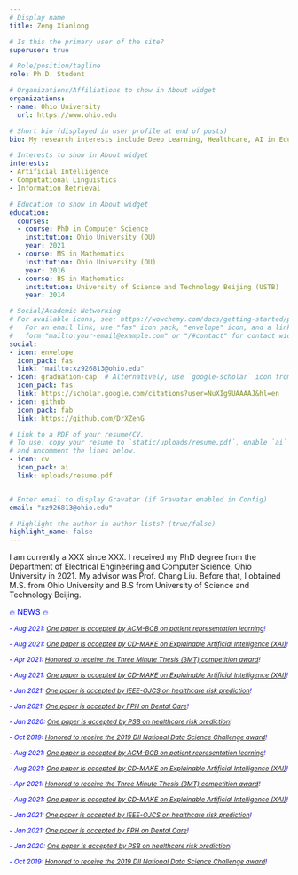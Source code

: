 ```yaml
---
# Display name
title: Zeng Xianlong

# Is this the primary user of the site?
superuser: true

# Role/position/tagline
role: Ph.D. Student 

# Organizations/Affiliations to show in About widget
organizations:
- name: Ohio University
  url: https://www.ohio.edu

# Short bio (displayed in user profile at end of posts)
bio: My research interests include Deep Learning, Healthcare, AI in Education. 

# Interests to show in About widget
interests:
- Artificial Intelligence
- Computational Linguistics
- Information Retrieval

# Education to show in About widget
education:
  courses:
  - course: PhD in Computer Science
    institution: Ohio University (OU)
    year: 2021
  - course: MS in Mathematics
    institution: Ohio University (OU)
    year: 2016
  - course: BS in Mathematics
    institution: University of Science and Technology Beijing (USTB)
    year: 2014

# Social/Academic Networking
# For available icons, see: https://wowchemy.com/docs/getting-started/page-builder/#icons
#   For an email link, use "fas" icon pack, "envelope" icon, and a link in the
#   form "mailto:your-email@example.com" or "/#contact" for contact widget.
social:
- icon: envelope
  icon_pack: fas
  link: "mailto:xz926813@ohio.edu"
- icon: graduation-cap  # Alternatively, use `google-scholar` icon from `ai` icon pack
  icon_pack: fas
  link: https://scholar.google.com/citations?user=NuXIg9UAAAAJ&hl=en
- icon: github
  icon_pack: fab
  link: https://github.com/DrXZenG

# Link to a PDF of your resume/CV.
# To use: copy your resume to `static/uploads/resume.pdf`, enable `ai` icons in `params.toml`, 
# and uncomment the lines below.
- icon: cv
  icon_pack: ai
  link: uploads/resume.pdf


# Enter email to display Gravatar (if Gravatar enabled in Config)
email: "xz926813@ohio.edu"

# Highlight the author in author lists? (true/false)
highlight_name: false
---
```


I am currently a XXX since XXX. I received my PhD degree from the Department of Electrical Engineering and Computer Science, Ohio University in 2021. My advisor was Prof. Chang Liu. Before that, I obtained M.S. from Ohio University and B.S from University of Science and Technology Beijing.


<span style="color:blue">:fire: NEWS :fire:</span>

<span style="color:blue"><sup> - *Aug 2021: [One paper is accepted by ACM-BCB on patient representation learning](https://acm-bcb.org/)!* </sup></span>

<span style="color:blue"><sup> - *Aug 2021: [One paper is accepted by CD-MAKE on Explainable Artificial Intelligence (XAI)](https://cd-make.net/)!* </sup></span>

<span style="color:blue"><sup> - *Apr 2021: [Honored to receive the Three Minute Thesis (3MT) competition award](https://www.ohio.edu/news/2021/04/biology-engineering-students-win-three-minute-thesis-competition)!* </sup></span>

<span style="color:blue"><sup> - *Aug 2021: [One paper is accepted by CD-MAKE on Explainable Artificial Intelligence (XAI)](https://cd-make.net/)!* </sup></span>

<span style="color:blue"><sup> - *Jan 2021: [One paper is accepted by IEEE-OJCS on healthcare risk prediction](https://www.computer.org/csdl/journal/oj)!* </sup></span>

<span style="color:blue"><sup> - *Jan 2021: [One paper is accepted by FPH on Dental Care](https://www.frontiersin.org/journals/public-health)!* </sup></span>

<span style="color:blue"><sup> - *Jan 2020: [One paper is accepted by PSB on healthcare risk prediction](https://psb.stanford.edu/)!* </sup></span>

<span style="color:blue"><sup> - *Oct 2019: [Honored to receive the 2019 DII National Data Science Challenge award](https://sbmi.uth.edu/dii-challenge/index-new.htm)!* </sup></span>

<span style="color:blue"><sup> - *Aug 2021: [One paper is accepted by ACM-BCB on patient representation learning](https://acm-bcb.org/)!* </sup></span>

<span style="color:blue"><sup> - *Aug 2021: [One paper is accepted by CD-MAKE on Explainable Artificial Intelligence (XAI)](https://cd-make.net/)!* </sup></span>

<span style="color:blue"><sup> - *Apr 2021: [Honored to receive the Three Minute Thesis (3MT) competition award](https://www.ohio.edu/news/2021/04/biology-engineering-students-win-three-minute-thesis-competition)!* </sup></span>

<span style="color:blue"><sup> - *Aug 2021: [One paper is accepted by CD-MAKE on Explainable Artificial Intelligence (XAI)](https://cd-make.net/)!* </sup></span>

<span style="color:blue"><sup> - *Jan 2021: [One paper is accepted by IEEE-OJCS on healthcare risk prediction](https://www.computer.org/csdl/journal/oj)!* </sup></span>

<span style="color:blue"><sup> - *Jan 2021: [One paper is accepted by FPH on Dental Care](https://www.frontiersin.org/journals/public-health)!* </sup></span>

<span style="color:blue"><sup> - *Jan 2020: [One paper is accepted by PSB on healthcare risk prediction](https://psb.stanford.edu/)!* </sup></span>

<span style="color:blue"><sup> - *Oct 2019: [Honored to receive the 2019 DII National Data Science Challenge award](https://sbmi.uth.edu/dii-challenge/index-new.htm)!* </sup></span>

















